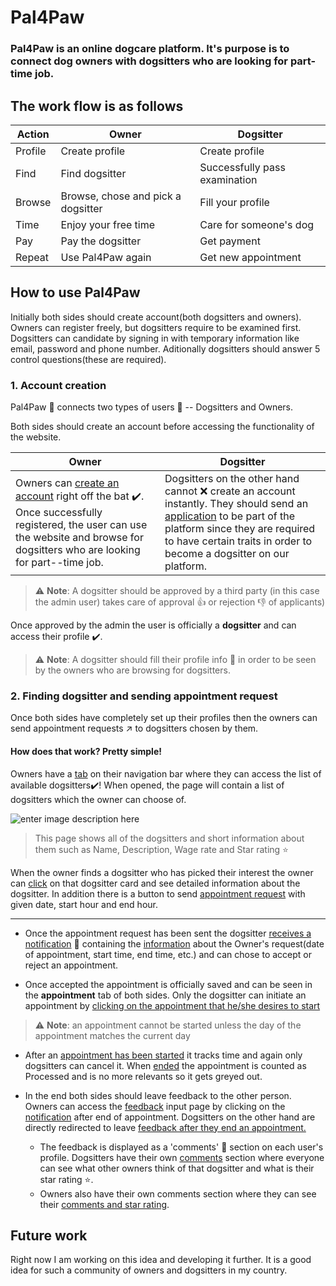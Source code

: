 # Pal4Paw

### Pal4Paw is an online dogcare platform. It's purpose is to connect dog owners with dogsitters who are looking for part-time job.

## The work flow is as follows

Action | Owner | Dogsitter
--- | --- | ---
Profile	 | Create profile | Create profile
Find | Find dogsitter | Successfully pass examination
Browse | Browse, chose and pick a dogsitter | Fill your profile
Time | Enjoy your free time | Care for someone's dog
Pay | Pay the dogsitter | Get payment
Repeat | Use Pal4Paw again | Get new appointment

## How to use Pal4Paw
Initially both sides should create account(both dogsitters and owners). Owners can register freely, but dogsitters require to be examined first. Dogsitters can candidate by signing in with temporary information like email, password and phone number. Aditionally dogsitters should answer 5 control questions(these are required).

### 1. Account creation
Pal4Paw :feet: connects two types of users  :bust_in_silhouette: -- Dogsitters and Owners.

Both sides should create an account before accessing the functionality of the website.

Owner | Dogsitter
--- | ---
Owners can [create an account](https://res.cloudinary.com/dnonuly2u/image/upload/v1589561126/CreateAccOwner_vck3lp.png) right off the bat :heavy_check_mark:. Once successfully registered, the user can use the website and browse for dogsitters who are looking for part--time job.| Dogsitters on the other hand cannot :x: create an account instantly. They should send an [application](https://res.cloudinary.com/dnonuly2u/image/upload/v1589561049/Candidate_ifv9dr.png) to be part of the platform since they are required to have certain traits in order to become a dogsitter on our platform. 

> :warning: **Note**: A dogsitter should be approved by a third party (in this case the admin user) takes care of approval :thumbsup: or rejection :thumbsdown: of applicants)  

Once approved by the admin the user is officially a **dogsitter** and can access their profile :heavy_check_mark:.

>:warning: **Note**: A dogsitter should fill their profile info  :bust_in_silhouette: in order to be seen by the owners who are browsing for dogsitters.

### 2. Finding dogsitter and sending appointment request
Once both sides have completely set up their profiles then the owners can send appointment requests :arrow_upper_right: to dogsitters chosen by them. 

#### How does that work? **Pretty simple!**

Owners have a [tab](https://res.cloudinary.com/dnonuly2u/image/upload/v1589562341/FindDogsitter_ewnh0q.png) on their navigation bar where they can access the list of available dogsitters:heavy_check_mark:! When opened, the page will contain a list of dogsitters which the owner can choose of.

![enter image description here](https://res.cloudinary.com/dnonuly2u/image/upload/v1589562630/FindDogsitterList_kuxlut.png)

> This page shows all of the dogsitters and short information about them such as Name, Description, Wage rate and Star rating :star:

When the owner finds a dogsitter who has picked their interest the owner can [click](https://res.cloudinary.com/dnonuly2u/image/upload/v1589563128/DetailsDogsitter_kb5ulo.png) on that dogsitter card and see detailed information about the dogsitter. In addition there is a button to send [appointment request](https://res.cloudinary.com/dnonuly2u/image/upload/v1589563173/AppointmentRequest_qqw0dg.png) with given date, start hour and end hour.

---

- Once the appointment request has been sent the dogsitter [receives a notification](https://res.cloudinary.com/dnonuly2u/image/upload/v1589563363/NotificationsPanelDogsitterAppointmnet_hs2pda.png) :bell: containing the [information](https://res.cloudinary.com/dnonuly2u/image/upload/v1589563399/DetailedInfoAboutAppointment_zp7bq5.png) about the Owner's request(date of appointment, start time, end time, etc.) and can chose to accept or reject an appointment.

- Once accepted the appointment is officially saved and can be seen in the **appointment** tab of both sides. Only the dogsitter can initiate an appointment by [clicking on the appointment that he/she desires to start](https://res.cloudinary.com/dnonuly2u/image/upload/v1589563871/StartAppointment_dqzxvs.png)
>:warning: **Note**: an appointment cannot be started unless the day of the appointment matches the current day 

- After an [appointment has been started](https://res.cloudinary.com/dnonuly2u/image/upload/v1589564085/StartedAppointment_ssjxe4.png) it tracks time and again only dogsitters can cancel it. When [ended](https://res.cloudinary.com/dnonuly2u/image/upload/v1589564130/Ended_bxexht.png) the appointment is counted as Processed and is no more relevants so it gets greyed out.

- In the end both sides should leave feedback to the other person. Owners can access the [feedback](https://res.cloudinary.com/dnonuly2u/image/upload/v1589564361/OwnerFeedbackLeave_sogtdn.png) input page by clicking on the [notification](https://res.cloudinary.com/dnonuly2u/image/upload/v1589564254/FeedbackOwner_qxqj4e.png) after end of appointment. Dogsitters on the other hand are directly redirected to leave [feedback after they end an appointment.](https://res.cloudinary.com/dnonuly2u/image/upload/v1589564254/FeedbackOwner_qxqj4e.png)

	- The feedback is displayed as a 'comments' :speech_balloon:  section on each user's profile. Dogsitters have their own [comments](https://res.cloudinary.com/dnonuly2u/image/upload/v1589564613/DogsitterComments_jxqky9.png) section where everyone can see what other owners think of that dogsitter and what is their star rating :star:.
	-  Owners also have their own comments section where they can see their [comments and star rating](https://res.cloudinary.com/dnonuly2u/image/upload/v1589564644/OwnerComments_s8wi1q.png).

## Future work

Right now I am working on this idea and developing it further. It is a good idea for such a community of owners and dogsitters in my country.
